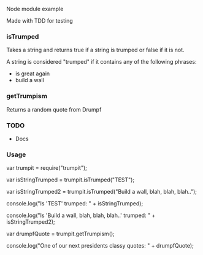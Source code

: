 Node module example

Made with TDD for testing

### isTrumped
Takes a string and returns true if a string is trumped or false if it is not.

A string is considered "trumped" if it contains any of the following phrases:
* is great again
* build a wall

### getTrumpism
Returns a random quote from Drumpf


### TODO
* Docs

### Usage

var trumpit = require("trumpit");

var isStringTrumped = trumpit.isTrumped("TEST");

var isStringTrumped2 = trumpit.isTrumped("Build a wall, blah, blah, blah..");

console.log("Is 'TEST' trumped: " + isStringTrumped);

console.log("Is 'Build a wall, blah, blah, blah..' trumped: " + isStringTrumped2);

var drumpfQuote = trumpit.getTrumpism();

console.log("One of our next presidents classy quotes: " + drumpfQuote);